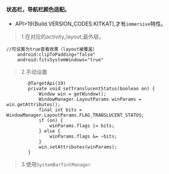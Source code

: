 

#### 状态栏，导航栏颜色适配。


*  API>19(Build.VERSION_CODES.KITKAT),才有`immersive`特性。


>   1.在对应的activity_layout,最外层。
    
```
//可设置为true查看效果（layout被覆盖）
    android:clipToPadding="false"
    android:fitsSystemWindows="true"
```
    
>   2.手动设置


```
        @TargetApi(19)
        private void setTranslucentStatus(boolean on) {
            Window win = getWindow();
            WindowManager.LayoutParams winParams = win.getAttributes();
            final int bits = WindowManager.LayoutParams.FLAG_TRANSLUCENT_STATUS;
            if (on) {
                winParams.flags |= bits;
            } else {
                winParams.flags &= ~bits;
            }
            win.setAttributes(winParams);
        }
```

>   3.使用`SystemBarTintManager`